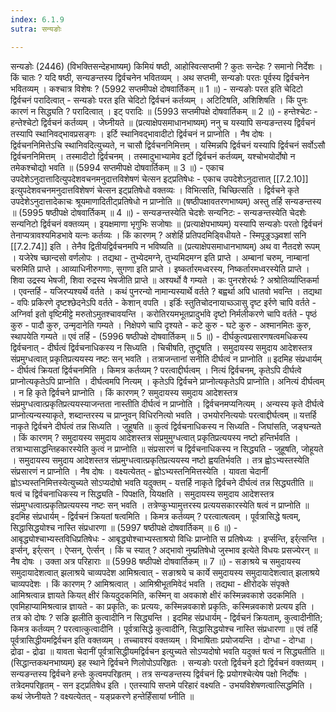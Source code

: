 ```yaml
---
index: 6.1.9
sutra: सन्यङोः

---
```

सन्यङोः (2446) (विभक्तिसन्देहभाष्यम्) किमियं षष्ठी, आहोस्वित्सप्तमी ? कुतः सन्देहः ? समानो निर्देशः । किं चातः ? यदि षष्ठी, सन्यङन्तस्य द्विर्वचनेन भवितव्यम् । अथ सप्तमी, सन्यङोः परतः पूर्वस्य द्विर्वचनेन भवितव्यम् । कश्चात्र विशेषः ? (5992 सप्तमीपक्षे दोषवार्तिकम् ॥ 1 ॥) - सन्यङोः परत इति चेदिटो द्विर्वचनं परादित्वात् - सन्यङोः परत इति चेदिटो द्विर्वचनं कर्तव्यम् । अटिटिषति, अशिशिषति । किं पुनः कारणं न सिद्ध्यति ? परादित्वात् । इट् परादिः ॥ (5993 सप्तमीपक्षे दोषवार्तिकम् ॥ 2 ॥) - हन्तेश्चेटः - हन्तेश्चेटो द्विर्वचनं कर्तव्यम् । जेघ्नीयते ॥ (प्रत्याक्षेपसमाधानभाष्यम्) ननु च यस्यापि सन्यङन्तस्य द्विर्वचनं तस्यापि स्थानिवद्भावप्रसङ्गः । इर्टि स्थानिवद्भावादीटो द्विर्वचनं न प्राप्नोति । नैष दोषः । द्विर्वचननिमित्तेऽचि स्थानिवदित्युच्यते, न चासौ द्विर्वचननिमित्तम् । यस्मिन्नपि द्विर्वचनं यस्यापि द्विर्वचनं सर्वोऽसौ द्विर्वचननिमित्तम् । तस्मादीटो द्विर्वचनम् । तस्मादुभाभ्यामेव इर्टो द्विर्वचनं कर्तव्यम्, यश्चोभयोर्दोषो न तमेकश्चोद्यो भवति ॥ (5994 सप्तमीपक्षे दोषवार्तिकम् ॥ 3 ॥) - एकाच उपदेशेऽनुदात्तादित्युपदेशवचनमनुदात्तविशेषणं चेत्सन इट्प्रतिषेधः - एकाच उपदेशेऽनुदात्तात् [[7.2.10]] इत्युपदेशवचनमनुदात्तविशेषणं चेत्सन इट्प्रतिषेधो वक्तव्यः । विभित्सति, चिच्छित्सति । द्विर्वचने कृते उपदेशेऽनुदात्तादेकाचः श्रूयमाणादितीट्प्रतिषेधो न प्राप्नोति ॥ (षष्ठीपक्षावतरणभाष्यम्) अस्तु तर्हि सन्यङन्तस्य ॥ (5995 षष्ठीपक्षे दोषवार्तिकम् ॥ 4 ॥) - सन्यङन्तस्येति चेदशेः सन्यनिटः - सन्यङन्तस्येति चेदशेः सन्यनिटो द्विर्वचनं वक्तव्यम् । इयक्षमाणा भृगुभिः सजोषाः ॥ (प्रत्याक्षेपभाष्यम्) यस्यापि सन्यङोः परतो द्विर्वचनं तेनाप्यत्रावश्यमिडभावे यत्नः कर्तव्यः । किं कारणम् ? अशेर्हि प्रतिपदमिडि्वधीयते  -  स्मिपूङ्रञ्ञ्ज्वशां सनि [[7.2.74]] इति । तेनैव द्वितीयद्विर्वचनमपि न भविष्यति ॥ (प्रत्याक्षेपसमाधानभाष्यम्) अथ वा नैतदशे रूपम् । यजेरेष च्छान्दसो वर्णलोपः । तद्यथा  -  तुभ्येदमग्ने, तुभ्यमिदमग्न इति प्राप्ते । अम्बानां चरुम्, नाम्बानां चरुमिति प्राप्ते । आव्याधिनीरुगणाः, सुगणा इति प्राप्ते । इष्कर्तारमध्वरस्य, निष्कर्तारमध्वरस्येति प्राप्ते । शिवा उद्रस्य भेषजी, शिवा रुद्रस्य भेषजीति प्राप्ते ॥ अश्यर्थो वै गम्यते । कः पुनरशेरर्थः ? अश्रोतिर्व्याप्तिकर्मा । एवन्तर्हि  -  यजिरप्यश्यर्थे वर्तते । कथं पुनरन्यो नामान्यस्यार्थे वर्तते ? बह्वर्था अपि धातवो भवन्ति । तद्यथा  -  वपिः प्रकिरणे दृष्टश्छेदनेऽपि वर्तते  -  केशान् वपति । इर्डिः स्तुतिचोदनायाच्ञ्ञासु दृष्ट इर्रणे चापि वर्तते  -  अग्निर्वा इतो वृष्टिमीट्टे मरुतोऽमुतश्चावयन्ति । करोतिरयमभूतप्रादुर्भावे दृष्टो निर्मलीकरणे चापि वर्तते  -  पृष्ठं कुरु  -  पादौ कुरु, उन्मृदानेति गम्यते । निक्षेपणे चापि दृश्यते  -  कटे कुरु  -  घटे कुरु  -  अश्मानमितः कुरु, स्थापयेति गम्यते ॥ एवं तर्हि  -  (5996 षष्ठीपक्षे दोषवार्तिकम् ॥ 5 ॥) - दीर्घकुत्वप्रसारणषत्वमधिकस्य द्विर्वचनात् - दीर्घत्वं द्विर्वचनाधिकस्य न सिध्यति । चिचीषति, तुष्टूषति । समुदायस्य समुदाय आदेशस्तत्र संप्रमुग्धत्वात् प्रकृतिप्रत्ययस्य नष्टः सन् भवति । तत्राजन्तानां सनीति दीर्घत्वं न प्राप्नोति ॥ इदमिह संप्रधार्यम्  -  दीर्घत्वं क्रियतां द्विर्वचनमिति । किमत्र कर्तव्यम् ? परत्वाद्दीर्घत्वम् । नित्यं द्विर्वचनम्, कृतेऽपि दीर्घत्वे प्राप्नोत्यकृतेऽपि प्राप्नोति । दीर्घत्वमपि नित्यम् । कृतेऽपि द्विर्वचने प्राप्नोत्यकृतेऽपि प्राप्नोति। अनित्यं दीर्घत्वम् । न हि कृते द्विर्वचने प्राप्नोति । किं कारणम् ? समुदायस्य समुदाय आदेशस्तत्र संप्रमुग्धत्वात्प्रकृतिप्रत्ययस्याजन्तता नास्तीति दीर्घत्वं न प्राप्नोति । द्विर्वचनमप्यनित्यम् । अन्यस्य कृते दीर्घत्वे प्राप्नोत्यन्यस्याकृते, शब्दान्तरस्य च प्राप्नुवन् विधिरनित्यो भवति । उभयोरनित्ययोः परत्वाद्दीर्घत्वम् ॥ यत्तर्हि नाकृते द्विर्वचने दीर्घत्वं तन्न सिध्यति । जुहूषति ॥ कुत्वं द्विर्वचनाधिकस्य न सिध्यति  -  जिघांसति, जङ्घन्यते । किं कारणम् ? समुदायस्य समुदाय आदेशस्तत्र संप्रमुमुग्धत्वात् प्रकृतिप्रत्ययस्य नष्टो हन्तिर्भवति । तत्राभ्यासाद्धन्तिहकारस्येति कुत्वं न प्राप्नोति ॥ संप्रसारणं च द्विर्वचनाधिकस्य न सिद्ध्यति  -  जुहूषति, जोहूयते । समुदायस्य समुदाय आदेशस्तत्र संप्रमुग्धत्वात्प्रकृतिप्रत्ययस्य नष्टो ह्वयतिर्भवति । तत्र ह्वोऽभ्यस्तस्येति संप्रसारणं न प्राप्नोति । नैष दोषः । वक्ष्यत्येतत्  -  ह्वोऽभ्यस्तनिमित्तस्येति । यावता चेदानीं ह्वोऽभ्यस्तनिमित्तस्येत्युच्यते सोऽप्यदोषो भवति यदुक्तम्  -  यत्तर्हि नाकृते द्विर्वचने दीर्घत्वं तन्न सिद्ध्यतीति ॥ षत्वं च द्विर्वचनाधिकस्य न सिद्ध्यति  -  पिपक्षति, यियक्षति । समुदायस्य समुदाय आदेशस्तत्र संप्रमुग्धत्वात्प्रकृतिप्रत्ययस्य नष्टः सन् भवति । तत्रेण्कुभ्यामुत्तरस्य प्रत्ययसकारस्येति षत्वं न प्राप्नोति ॥ इदमिह संप्रधार्यम्  -  द्विर्वचनं क्रियतां षत्वमिति । किमत्र कर्तव्यम् ? परत्वात्षत्वम् । पूर्वत्रासिद्धे षत्वम्, सिद्धासिद्धयोश्च नास्ति संप्रधारणा ॥ (5997 षष्ठीपक्षे दोषवार्तिकम् ॥ 6 ॥) - आबृद्ध्योश्चाभ्यस्तविधिप्रतिषेधः - आबृद्ध्योश्चाभ्यस्ताश्रयो विधिः प्राप्नोति स प्रतिषेध्यः । इर्प्सन्ति, इर्र्त्सन्ति । इर्प्सन्, इर्र्त्सन् । ऐप्सन्, ऐर्त्सन् । किं च स्यात् ? अद्भावो नुम्प्रतिषेधो जुस्भाव इत्येते विधयः प्रसज्येरन् ॥ नैष दोषः । उक्ता अत्र परिहाराः ॥ (5998 षष्ठीपक्षे दोषवार्तिकम् ॥ 7 ॥) - सङाश्रये च समुदायस्य समुदायादेशत्वात् झलाश्रये चाव्यपदेश आमिश्रत्वात् - सङाश्रये च कार्ये समुदायस्य समुदायादेशत्वात् झलाश्रये चाव्यपदेशः । किं कारणम् ? आमिश्रत्वात् । आमिश्रीभूतमिवेदं भवति । तद्यथा  -  क्षीरोदके संपृक्ते आमिश्रत्वान्न ज्ञायते कियत् क्षीरं कियदुदकमिति, कस्मिन् वा अवकाशे क्षीरं कस्मिन्नवकाशे उदकमिति । एवमिहाप्यामिश्रत्वान्न ज्ञायते  -  का प्रकृतिः, कः प्रत्ययः, कस्मिन्नवकाशे प्रकृतिः, कस्मिन्नवकाशे प्रत्यय इति । तत्र को दोषः ? सङि झलीति कुत्वादीनि न सिद्ध्यन्ति । इदमिह संप्रधार्यम्  -  द्विर्वचनं क्रियताम्, कुत्वादीनीति; किमत्र कर्तव्यम् ? परत्वात्कुत्वादीनि । पूर्वत्रासिद्धे कुत्वादीनि, सिद्धासिद्धयोश्च नास्ति संप्रधारणा ॥ एवं तर्हि पूर्वत्रासिद्धीयमद्विर्वचन इति वक्तव्यम् । तच्चावश्यं वक्तव्यम् । विभाषिताः प्रयोजयन्ति । दोग्धा  -  दोग्धा । द्रोढा  -  द्रोढा ॥ यावता चेदानीं पूर्वत्रासिद्धीयमद्विर्वचन इत्युच्यते सोऽप्यदोषो भवति यदुक्तं षत्वं न सिद्ध्यतीति ॥ (सिद्धान्तकथनभाष्यम्) इह स्थाने द्विर्वचने णिलोपोऽपरिहृतः । सन्यङोः परतो द्विर्वचने इटो द्विर्वचनं वक्तव्यम् । सन्यङन्तस्य द्विर्वचने हन्तेः कुत्वमपरिहृतम् । तत्र सन्यङन्तस्य द्विर्वचनं द्विः प्रयोगश्चेत्येष पक्षो निर्दोषः । तत्रेदमपरिहृतम्  -  सन इट्प्रतिषेध इति । एतस्यापि सप्तमे परिहारं वक्ष्यति  -  उभयविशेषणत्वात्सिद्धमिति । कथं जेघ्नीयते ? वक्ष्यत्येतत्  -  यङ्प्रकरणे हन्तेर्हिंसायां घ्नीति ॥